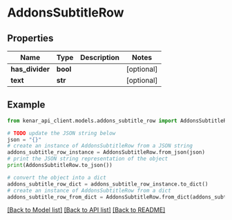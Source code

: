 # AddonsSubtitleRow


## Properties

Name | Type | Description | Notes
------------ | ------------- | ------------- | -------------
**has_divider** | **bool** |  | [optional] 
**text** | **str** |  | [optional] 

## Example

```python
from kenar_api_client.models.addons_subtitle_row import AddonsSubtitleRow

# TODO update the JSON string below
json = "{}"
# create an instance of AddonsSubtitleRow from a JSON string
addons_subtitle_row_instance = AddonsSubtitleRow.from_json(json)
# print the JSON string representation of the object
print(AddonsSubtitleRow.to_json())

# convert the object into a dict
addons_subtitle_row_dict = addons_subtitle_row_instance.to_dict()
# create an instance of AddonsSubtitleRow from a dict
addons_subtitle_row_from_dict = AddonsSubtitleRow.from_dict(addons_subtitle_row_dict)
```
[[Back to Model list]](../README.md#documentation-for-models) [[Back to API list]](../README.md#documentation-for-api-endpoints) [[Back to README]](../README.md)



